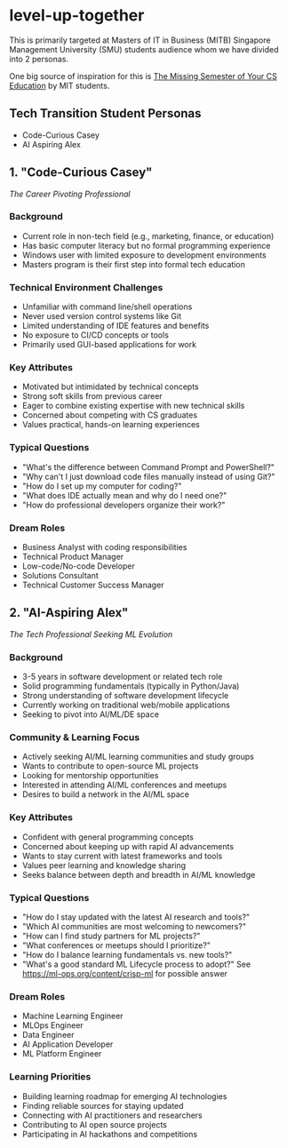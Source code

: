 # level-up-together

This is primarily targeted at Masters of IT in Business (MITB) Singapore Management University (SMU) students audience whom we have divided into 2 personas.

One big source of inspiration for this is [The Missing Semester of Your CS Education](https://missing.csail.mit.edu/) by MIT students.

## Tech Transition Student Personas

- Code-Curious Casey
- AI Aspiring Alex

## 1. "Code-Curious Casey"
*The Career Pivoting Professional*

### Background
- Current role in non-tech field (e.g., marketing, finance, or education)
- Has basic computer literacy but no formal programming experience
- Windows user with limited exposure to development environments
- Masters program is their first step into formal tech education

### Technical Environment Challenges
- Unfamiliar with command line/shell operations
- Never used version control systems like Git
- Limited understanding of IDE features and benefits
- No exposure to CI/CD concepts or tools
- Primarily used GUI-based applications for work

### Key Attributes
- Motivated but intimidated by technical concepts
- Strong soft skills from previous career
- Eager to combine existing expertise with new technical skills
- Concerned about competing with CS graduates
- Values practical, hands-on learning experiences

### Typical Questions
- "What's the difference between Command Prompt and PowerShell?"
- "Why can't I just download code files manually instead of using Git?"
- "How do I set up my computer for coding?"
- "What does IDE actually mean and why do I need one?"
- "How do professional developers organize their work?"

### Dream Roles
- Business Analyst with coding responsibilities
- Technical Product Manager
- Low-code/No-code Developer
- Solutions Consultant
- Technical Customer Success Manager

## 2. "AI-Aspiring Alex"
*The Tech Professional Seeking ML Evolution*

### Background
- 3-5 years in software development or related tech role
- Solid programming fundamentals (typically in Python/Java)
- Strong understanding of software development lifecycle
- Currently working on traditional web/mobile applications
- Seeking to pivot into AI/ML/DE space

### Community & Learning Focus
- Actively seeking AI/ML learning communities and study groups
- Wants to contribute to open-source ML projects
- Looking for mentorship opportunities
- Interested in attending AI/ML conferences and meetups
- Desires to build a network in the AI/ML space

### Key Attributes
- Confident with general programming concepts
- Concerned about keeping up with rapid AI advancements
- Wants to stay current with latest frameworks and tools
- Values peer learning and knowledge sharing
- Seeks balance between depth and breadth in AI/ML knowledge

### Typical Questions
- "How do I stay updated with the latest AI research and tools?"
- "Which AI communities are most welcoming to newcomers?"
- "How can I find study partners for ML projects?"
- "What conferences or meetups should I prioritize?"
- "How do I balance learning fundamentals vs. new tools?"
- "What's a good standard ML Lifecycle process to adopt?" See https://ml-ops.org/content/crisp-ml for possible answer

### Dream Roles
- Machine Learning Engineer
- MLOps Engineer
- Data Engineer
- AI Application Developer
- ML Platform Engineer

### Learning Priorities
- Building learning roadmap for emerging AI technologies
- Finding reliable sources for staying updated
- Connecting with AI practitioners and researchers
- Contributing to AI open source projects
- Participating in AI hackathons and competitions